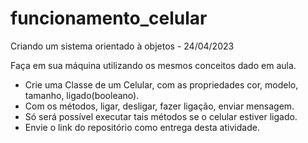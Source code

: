 # funcionamento_celular
Criando um sistema orientado à objetos - 24/04/2023 


Faça em sua máquina utilizando os mesmos conceitos dado em aula.

* Crie uma Classe de um Celular, com as propriedades cor, modelo, tamanho, ligado(booleano).
* Com os métodos, ligar, desligar, fazer ligação, enviar mensagem.
* Só será possível executar tais métodos se o celular estiver ligado.
* Envie o link do repositório como entrega desta atividade.